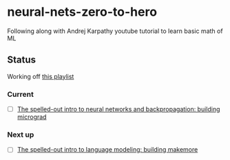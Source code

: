 # neural-nets-zero-to-hero

Following along with Andrej Karpathy youtube tutorial to learn basic math of ML

## Status
Working off [this playlist](https://www.youtube.com/watch?v=VMj-3S1tku0&list=PLAqhIrjkxbuWI23v9cThsA9GvCAUhRvKZ)

### Current
- [ ] [The spelled-out intro to neural networks and backpropagation: building micrograd](https://www.youtube.com/watch?v=VMj-3S1tku0)

### Next up
- [ ] [The spelled-out intro to language modeling: building makemore](https://www.youtube.com/watch?v=PaCmpygFfXo&list=PLAqhIrjkxbuWI23v9cThsA9GvCAUhRvKZ&index=3)